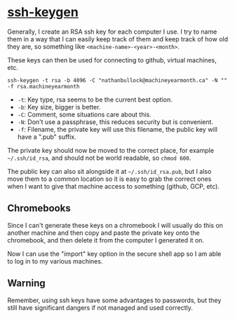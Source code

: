 # [ssh-keygen](README.md)

Generally, I create an RSA ssh key for each computer I use. I try to name them in a way that I can easily keep track of them and keep track of how old they are, so something like `<machine-name>-<year>-<month>`.

These keys can then be used for connecting to github, virtual machines, etc.

`ssh-keygen -t rsa -b 4096 -C "nathanbullock@machineyearmonth.ca" -N "" -f rsa.machineyearmonth`

- `-t`: Key type, rsa seems to be the current best option.
- `-b`: Key size, bigger is better.
- `-C`: Comment, some situations care about this.
- `-N`: Don't use a passphrase, this reduces security but is convenient.
- `-f`: Filename, the private key will use this filename, the public key will have a ".pub" suffix.

The private key should now be moved to the correct place, for example `~/.ssh/id_rsa`, and should not be world readable, so `chmod 600`.

The public key can also sit alongside it at `~/.ssh/id_rsa.pub`, but I also move them to a common location so it is easy to grab the correct ones when I want to give that machine access to something (github, GCP, etc).

## Chromebooks

Since I can't generate these keys on a chromebook I will usually do this on another machine and then copy and paste the private key onto the chromebook, and then delete it from the computer I generated it on.

Now I can use the "import" key option in the secure shell app so I am able to log in to my various machines.

## Warning

Remember, using ssh keys have some advantages to passwords, but they still have significant dangers if not managed and used correctly.
